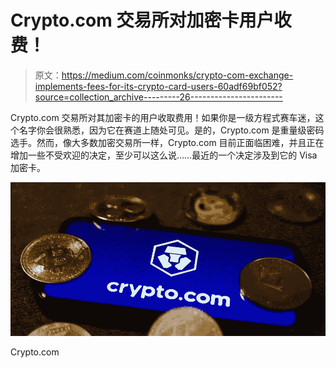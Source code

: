 # Crypto.com 交易所对加密卡用户收费！

> 原文：<https://medium.com/coinmonks/crypto-com-exchange-implements-fees-for-its-crypto-card-users-60adf69bf052?source=collection_archive---------26----------------------->

Crypto.com 交易所对其加密卡的用户收取费用！如果你是一级方程式赛车迷，这个名字你会很熟悉，因为它在赛道上随处可见。是的，Crypto.com 是重量级密码选手。然而，像大多数加密交易所一样，Crypto.com 目前正面临困难，并且正在增加一些不受欢迎的决定，至少可以这么说……最近的一个决定涉及到它的 Visa 加密卡。

![](img/ad1480d098434d3b5cc2a592f4f12f30.png)

Crypto.com